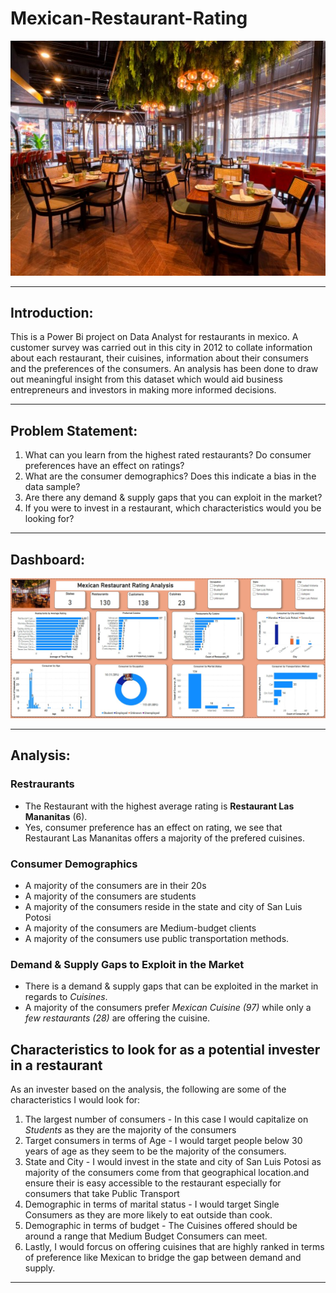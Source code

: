 # Mexican-Restaurant-Rating

![](Restaurant_Ratings_Introduction2.jpg)

---

## Introduction:
This is a Power Bi project on Data Analyst for restaurants in mexico. A customer survey was carried out in this city in 2012 to collate information about each
restaurant, their cuisines, information about their consumers and the preferences of the consumers. An analysis has been done to draw out meaningful insight from this dataset which
would aid business entrepreneurs and investors in making more informed decisions.

---

## Problem Statement:
1. What can you learn from the highest rated restaurants? Do consumer preferences have an effect on
ratings?
2. What are the consumer demographics? Does this indicate a bias in the data sample?
3. Are there any demand & supply gaps that you can exploit in the market?
4. If you were to invest in a restaurant, which characteristics would you be looking for?

---

## Dashboard:
![](Mexican_Restaurant_Rating_Analysis_Dashboard.jpg)

---

## Analysis:
### Restraurants
- The Restaurant with the highest average rating is **Restaurant Las Mananitas** (6).
- Yes, consumer preference has an effect on rating, we see that Restaurant Las Mananitas offers a majority of the prefered cuisines. 

### Consumer Demographics
- A majority of the consumers are in their 20s
- A majority of the consumers are students
- A majority of the consumers reside in the state and city of San Luis Potosi 
- A majority of the consumers are Medium-budget clients
- A majority of the consumers use public transportation methods.

### Demand & Supply Gaps to Exploit in the Market
- There is a demand & supply gaps that can be exploited in the market in regards to _Cuisines_.
- A majority of the consumers prefer _Mexican Cuisine (97)_ while only a _few restaurants (28)_ are offering the cuisine.

## Characteristics to look for as a potential invester in a restaurant
As an invester based on the analysis, the following are some of the characteristics I would look for:
1. The largest number of consumers - In this case I would capitalize on _Students_ as they are the majority of the consumers
2. Target consumers in terms of Age - I would target people below 30 years of age as they seem to be the majority of the consumers.
3. State and City - I would invest in the state and city of San Luis Potosi as majority of the consumers come from that geographical location.and ensure their is easy accessible to the restaurant especially for consumers that take Public Transport
4. Demographic in terms of marital status - I would target Single Consumers as they are more likely to eat outside than cook.
5. Demographic in terms of budget - The Cuisines offered should be around a range that Medium Budget Consumers can meet.
6. Lastly, I would forcus on offering cuisines that are highly ranked in terms of preference like Mexican to bridge the gap between demand and supply.

---
